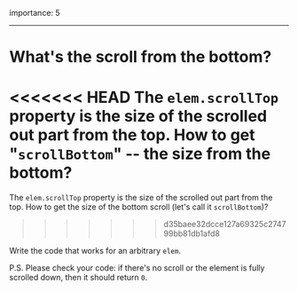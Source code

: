 importance: 5

---

# What's the scroll from the bottom?

<<<<<<< HEAD
The `elem.scrollTop` property is the size of the scrolled out part from the top. How to get "`scrollBottom`" -- the size from the bottom?
=======
The `elem.scrollTop` property is the size of the scrolled out part from the top. How to get the size of the bottom scroll (let's call it `scrollBottom`)?
>>>>>>> d35baee32dcce127a69325c274799bb81db1afd8

Write the code that works for an arbitrary `elem`.

P.S. Please check your code: if there's no scroll or the element is fully scrolled down, then it should return `0`.
